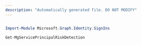 ```yaml
---
description: "Automatically generated file. DO NOT MODIFY"
---
```


```powershell

Import-Module Microsoft.Graph.Identity.SignIns

Get-MgServicePrincipalRiskDetection

```